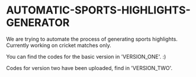 # AUTOMATIC-SPORTS-HIGHLIGHTS-GENERATOR
We are trying to automate the process of generating sports highlights. Currently working on cricket matches only.

You can find the codes for the basic version in 'VERSION_ONE'. :)

Codes for version two have been uploaded, find in 'VERSION_TWO'. 
